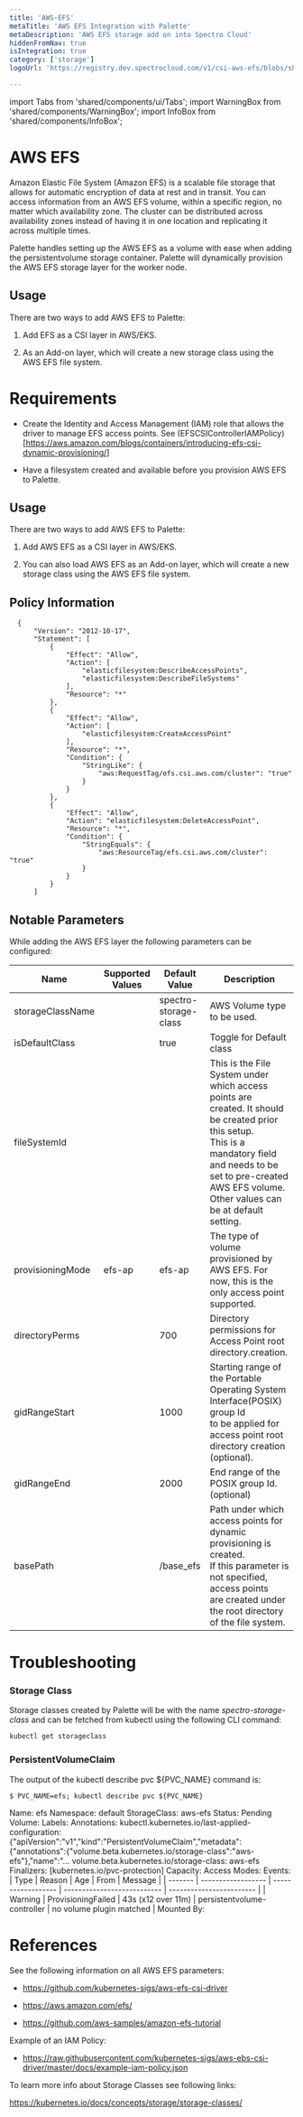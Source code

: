 ```yaml
---
title: 'AWS-EFS'
metaTitle: 'AWS EFS Integration with Palette'
metaDescription: 'AWS EFS storage add on into Spectro Cloud'
hiddenFromNav: true
isIntegration: true
category: ['storage']
logoUrl: 'https://registry.dev.spectrocloud.com/v1/csi-aws-efs/blobs/sha256:5d1eb98bb847489f341beda1407c14442854ab8e5910d0cc8da1a63636057927?type=image/png'

---
```


import Tabs from 'shared/components/ui/Tabs';
import WarningBox from 'shared/components/WarningBox';
import InfoBox from 'shared/components/InfoBox';



# AWS EFS

Amazon Elastic File System (Amazon EFS) is a scalable file storage that allows for automatic encryption of data at rest and in transit. You can access information from an AWS EFS volume, within a specific region, no matter which availability zone. The cluster can be distributed across availability zones instead of having it in one location and replicating it across multiple times.

Palette handles setting up the AWS EFS as a volume with ease when adding the persistentvolume storage container. Palette will dynamically provision the AWS EFS storage layer for the worker node. 

## Usage

There are two ways to add AWS EFS to Palette:

1. Add EFS as a CSI layer in AWS/EKS.


2. As an Add-on layer, which will create a new storage class using the AWS EFS file system.


# Requirements

- Create the Identity and Access Management (IAM) role that allows the driver to manage EFS access points.  See (EFSCSIControllerIAMPolicy)[https://aws.amazon.com/blogs/containers/introducing-efs-csi-dynamic-provisioning/]


- Have a filesystem created and available before you provision AWS EFS to Palette.

## Usage

There are two ways to add AWS EFS to Palette:

1. Add AWS EFS as a CSI layer in AWS/EKS.


2. You can also load AWS EFS as an Add-on layer, which will create a new storage class using the AWS EFS file system.


## Policy Information

      {
          "Version": "2012-10-17",
          "Statement": [
              {
                  "Effect": "Allow",
                  "Action": [
                      "elasticfilesystem:DescribeAccessPoints",
                      "elasticfilesystem:DescribeFileSystems"
                  ],
                  "Resource": "*"
              },
              {
                  "Effect": "Allow",
                  "Action": [
                      "elasticfilesystem:CreateAccessPoint"
                  ],
                  "Resource": "*",
                  "Condition": {
                      "StringLike": {
                          "aws:RequestTag/efs.csi.aws.com/cluster": "true"
                      }
                  }
              },
              {
                  "Effect": "Allow",
                  "Action": "elasticfilesystem:DeleteAccessPoint",
                  "Resource": "*",
                  "Condition": {
                      "StringEquals": {
                          "aws:ResourceTag/efs.csi.aws.com/cluster": "true"
                      }
                  }
              }
          ]



## Notable Parameters
While adding the AWS EFS layer the following parameters can be configured: 

| Name             | Supported Values | Default Value         | Description                                                                                                                                                                                                                              |
| ---------------- | ---------------- | --------------------- | ---------------------------------------------------------------------------------------------------------------------------------------------------------------------------------------------------------------------------------------- |
| storageClassName |                  | spectro-storage-class | AWS Volume type to be used.                                                                                                                                                                                                              |
| isDefaultClass   |                  | true                  | Toggle for Default class                                                                                                                                                                                                                 |
| fileSystemId     |                  |                       | This is the File System under which access points are created. It should be created prior this setup. <br /> This is a mandatory field and needs to be set to pre-created AWS EFS volume. <br /> Other values can be at default setting. |
| provisioningMode | efs-ap           | efs-ap                | The type of volume provisioned by AWS EFS. For now, this is the <br /> only access point supported.                                                                                                                                      |
| directoryPerms   |                  | 700                   | Directory permissions for Access Point root directory.creation.                                                                                                                                                                          |
| gidRangeStart    |                  | 1000                  | Starting range of the Portable Operating System Interface(POSIX) group Id <br /> to be applied for access point root directory creation (optional).                                                                                      |
| gidRangeEnd      |                  | 2000                  | End range of the POSIX group Id.(optional)                                                                                                                                                                                               |
| basePath         |                  | /base_efs             | Path under which access points for dynamic provisioning is created. <br /> If this parameter is not specified, access points <br /> are created under the root directory of the file system.                                             |


# Troubleshooting

### Storage Class
Storage classes created by Palette will be with the name *spectro-storage-class* and can be fetched from kubectl using the following CLI command:

```bash
kubectl get storageclass
```

### PersistentVolumeClaim

The output of the kubectl describe pvc ${PVC_NAME} command is:

 `$ PVC_NAME=efs; kubectl describe pvc ${PVC_NAME}`


Name:          efs
Namespace:     default
StorageClass:  aws-efs
Status:        Pending
Volume:
Labels:<none>
Annotations:   kubectl.kubernetes.io/last-applied-configuration:
{"apiVersion":"v1","kind":"PersistentVolumeClaim","metadata":{"annotations":{"volume.beta.kubernetes.io/storage-class":"aws-efs"},"name":"...
volume.beta.kubernetes.io/storage-class: aws-efs
Finalizers:    [kubernetes.io/pvc-protection]
Capacity:
Access Modes:
Events:
| Type    | Reason             | Age                | From                        | Message                  |
| ------- | ------------------ | ------------------ | --------------------------- | ------------------------ |
| Warning | ProvisioningFailed | 43s (x12 over 11m) | persistentvolume-controller | no volume plugin matched |
Mounted By:  <none> </p>



# References

See the following information on all AWS EFS parameters:

- https://github.com/kubernetes-sigs/aws-efs-csi-driver

- https://aws.amazon.com/efs/

- https://github.com/aws-samples/amazon-efs-tutorial



Example of an IAM Policy:

- https://raw.githubusercontent.com/kubernetes-sigs/aws-ebs-csi-driver/master/docs/example-iam-policy.json


To learn more info about Storage Classes see following links:

https://kubernetes.io/docs/concepts/storage/storage-classes/ 




